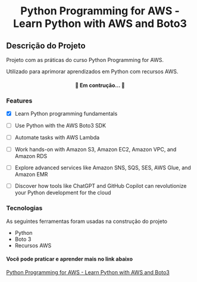 <h1 align="center"> Python Programming for AWS - Learn Python with AWS and Boto3 </h1>

## Descrição do Projeto
<p>Projeto com as práticas do curso Python Programming for AWS.</p>
<p>Utilizado para aprimorar aprendizados em Python com recursos AWS.</p>

<h4 align="center">🚀 Em contrução... 🚧</h4>

### Features
- [x] Learn Python programming fundamentals

- [ ] Use Python with the AWS Boto3 SDK

- [ ] Automate tasks with AWS Lambda

- [ ] Work hands-on with Amazon S3, Amazon EC2, Amazon VPC, and Amazon RDS

- [ ] Explore advanced services like Amazon SNS, SQS, SES, AWS Glue, and Amazon EMR

- [ ] Discover how tools like ChatGPT and GitHub Copilot can revolutionize your Python development for the cloud

### Tecnologias
As seguintes ferramentas foram usadas na construção do projeto

- Python
- Boto 3
- Recursos AWS

#### Você pode praticar e aprender mais no link abaixo
[Python Programming for AWS - Learn Python with AWS and Boto3](https://www.udemy.com/course/python-programming-for-aws-with-boto3/learn/lecture/39243788#overview)
